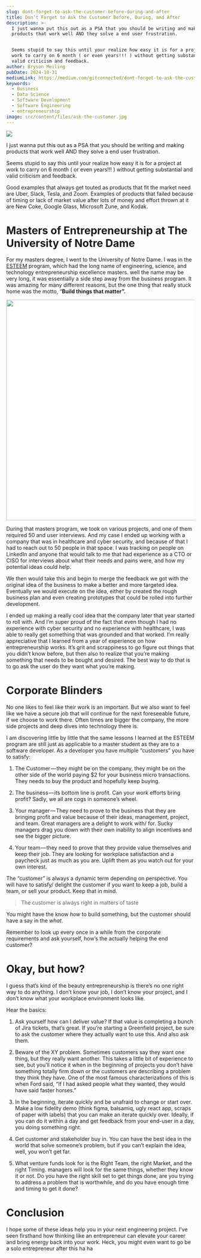 ```yaml
---
slug: dont-forget-to-ask-the-customer-before-during-and-after
title: Don’t Forget to Ask the Customer Before, During, and After
description: >-
  I just wanna put this out as a PSA that you should be writing and making
  products that work well AND they solve a end user frustration.


  Seems stupid to say this until your realize how easy it is for a project at
  work to carry on 6 month ( or even years!!! ) without getting substantial and
  valid criticism and feedback.
author: Bryson Meiling
pubDate: 2024-10-31
mediumLink: https://medium.com/gitconnected/dont-forget-to-ask-the-customer-before-during-and-after-997dc7310c08
keywords:
  - Business
  - Data Science
  - Software Development
  - Software Engineering
  - entrepreneurship
image: src/content/files/ask-the-customer.jpg
---
```

![](https://miro.medium.com/v2/resize:fit:500/1*mVH46i8ccrRj4SQ1_NXfRA@2x.jpeg)  
  
I just wanna put this out as a PSA that you should be writing and making products that work well AND they solve a end user frustration.

Seems stupid to say this until your realize how easy it is for a project at work to carry on 6 month ( or even years!!! ) without getting substantial and valid criticism and feedback.

Good examples that always get touted as products that fit the market need are Uber, Slack, Tesla, and Zoom. Examples of products that failed because of timing or lack of market value after lots of money and effort thrown at it are New Coke, Google Glass, Microsoft Zune, and Kodak.

# **Masters of Entrepreneurship at The University of Notre Dame**

For my masters degree, I went to the University of Notre Dame. I was in the [ESTEEM](https://esteem.nd.edu/) program, which had the long name of engineering, science, and technology entrepreneurship excellence masters. well the name may be very long, it was essentially a side step away from the business program. It was amazing for many different reasons, but the one thing that really stuck home was the motto, “**Build things that matter”.**

<img src="https://miro.medium.com/v2/resize:fit:700/1*KDTHA-hg4cdRs7nNq07iUQ@2x.jpeg" alt="" class="n ox vz c" style="box-sizing: inherit; vertical-align: middle; background-color: rgb(255, 255, 255); width: 589.5px; max-width: 100%; height: auto;" width="700" height="804">

During that masters program, we took on various projects, and one of them required 50 and user interviews. And my case I ended up working with a company that was in healthcare and cyber security, and because of that I had to reach out to 50 people in that space. I was tracking on people on LinkedIn and anyone that would talk to me that had experience as a CTO or CISO for interviews about what their needs and pains were, and how my potential ideas could help.

We then would take this and begin to merge the feedback we got with the original idea of the business to make a better and more targeted idea. Eventually we would execute on the idea, either by created the rough business plan and even creating prototypes that could be rolled into further development.

I ended up making a really cool idea that the company later that year started to roll with. And I’m super proud of the fact that even though I had no experience with cyber security and no experience with healthcare, I was able to really get something that was grounded and that worked. I’m really appreciative that I learned from a year of experience on how entrepreneurship works. It’s grit and scrappiness to go figure out things that you didn’t know before, but then also to realize that you’re making something that needs to be bought and desired. The best way to do that is to go ask the user do they want what you’re making.

# **Corporate Blinders**

No one likes to feel like their work is an important. But we also want to feel like we have a secure job that will continue for the next foreseeable future, if we choose to work there. Often times are bigger the company, the more side projects and deep dives into technology there is.

I am discovering little by little that the same lessons I learned at the ESTEEM program are still just as applicable to a master student as they are to a software developer. As a developer you have multiple “customers” you have to satisfy:

1.  The Customer — they might be on the company, they might be on the other side of the world paying $2 for your business micro transactions. They needs to buy the product and hopefully keep buying.
    
2.  The business — its bottom line is profit. Can your work efforts bring profit? Sadly, we all are cogs in someone’s wheel.
    
3.  Your manager — They need to prove to the business that they are bringing profit and value because of their ideas, management, project, and team. Great managers are a delight to work with/ for. Sucky managers drag you down with their own inability to align incentives and see the bigger picture.
    
4.  Your team — they need to prove that they provide value themselves and keep their job. They are looking for workplace satisfaction and a paycheck just as much as you are. Uplift them as you watch out for your own interest.
    

The “customer” is always a dynamic term depending on perspective. You will have to satisfy/ delight the customer if you want to keep a job, build a team, or sell your product. Keep that in mind.

> The customer is always right in matters of taste

You might have the know _how_ to build something, but the customer should have a say in the _what_.

Remember to look up every once in a while from the corporate requirements and ask yourself, how’s the actually helping the end customer?

# **Okay, but how?**

I guess that’s kind of the beauty entrepreneurship is there’s no one right way to do anything. I don’t know your job, I don’t know your project, and I don’t know what your workplace environment looks like.

Hear the basics:

1.  Ask yourself how can I deliver value? If that value is completing a bunch of Jira tickets, that’s great. If you’re starting a Greenfield project, be sure to ask the customer where they actually want to use this. And also ask them.
    
2.  Beware of the XY problem. Sometimes customers say they want one thing, but they really want another. This takes a little bit of experience to see, but you’ll notice it when in the beginning of projects you don’t have something totally firm down or the customers are describing a problem they think they have. One of the most famous characterizations of this is when Ford said, “If I had asked people what they wanted, they would have said faster horses.”
    
3.  In the beginning, iterate quickly and be unafraid to change or start over. Make a low fidelity demo (think figma, balsamiq, ugly react app, scraps of paper with labels) that you can make an iterate quickly over. Ideally, if you can do it within a day and get feedback from your end-user in a day, you doing something right.
    
4.  Get customer and stakeholder buy in. You can have the best idea in the world that solve someone’s problem, but if you can’t explain the idea, well, you won’t get far.
    
5.  What venture funds look for is the Right Team, the right Market, and the right Timing. managers will look for the same things, whether they know it or not. Do you have the right skill set to get things done, are you trying to address a problem that is worthwhile, and do you have enough time and timing to get it done?
    

# **Conclusion**

I hope some of these ideas help you in your next engineering project. I’ve seen firsthand how thinking like an entrepreneur can elevate your career and bring energy back into your work. Heck, you might even want to go be a solo entrepreneur after this ha ha